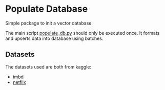 # Populate Database
Simple package to init a vector database.

The main script [populate_db.py](/populate_db/src/populate_db.py) should only be executed once. It formats and upserts data into database using batches.


## Datasets
The datasets used are both from kaggle:
- [imbd](https://www.kaggle.com/datasets/payamamanat/imbd-dataset)
- [netflix](https://www.kaggle.com/datasets/shivamb/netflix-shows)